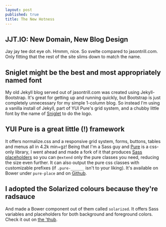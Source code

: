 ```yaml
---
layout: post
published: true
title: The New Hotness
---
```


## JJT.IO: New Domain, New Blog Design

Jay jay tee dot eye oh. Hmmm, nice. So svelte compared to jasontrill.com. Only
fitting that the rest of the site slims down to match the name.

## Sniglet might be the best and most appropriately named font
My old Jekyll blog served out of jasontrill.com was created using 
Jekyll-Bootstrap. It's great for getting up and running quickly, but Bootstrap
is just completely unnecessary for my simple 1-column blog. So instead I'm using 
a vanilla install of Jekyll, part of YUI Pure's grid system,
and a chubby little font by the name of [Sniglet](http://www.google.com/fonts/specimen/Sniglet)
to do the logo.

## YUI Pure is a great little (!) framework
It offers normalize.css and a
responsive grid system, forms, buttons, tables and menus all in 4.2k min+gz! 
Being that I'm a 
Sass guy and [Pure](http://purecss.io) is a css-only library, I went ahead and made 
a fork of it that
produces [Sass placeholders](http://ianstormtaylor.com/oocss-plus-sass-is-the-best-way-to-css/)
so you can `@extend` only the 
pure classes you need, reducing
the size even further. It can also output the pure css classes with customizable
prefixes (if `.pure-______` isn't to your liking). It's available on Bower under `pure-place` and on
[Github](https://github.com/jjt/pure-place). 

## I adopted the Solarized colours because they're radsauce
And made a Bower component out of them called
`solarized`. It offers Sass variables and placeholders for both
background and foreground colors. Check it out on
[the 'thub](https://github.com/jjt/bower-solarized).
